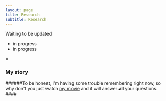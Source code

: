 ```yaml
---
layout: page
title: Research
subtitle: Research
---
```


Waiting to be updated

- in progress
- in progress

=

### My story

######To be honest, I'm having some trouble remembering right now, so why don't you just watch [my movie](https://en.wikipedia.org/wiki/The_Princess_Bride_%28film%29) and it will answer **all** your questions. ####
